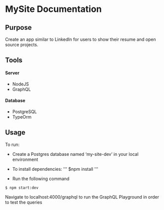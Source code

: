 # MySite Documentation

## Purpose
Create an app similar to LinkedIn for users to show their resume and open source projects.

## Tools
#### Server
* NodeJS
* GraphQL
#### Database
* PostgreSQL
* TypeOrm
 
## Usage
To run:
* Create a Postgres database named ‘my-site-dev’ in your local environment
* To install dependencies:
'''
$npm install
'''

* Run the following command

```
$ npm start:dev
```
Navigate to localhost:4000/graphql to run the GraphQL Playground in order to test the queries
